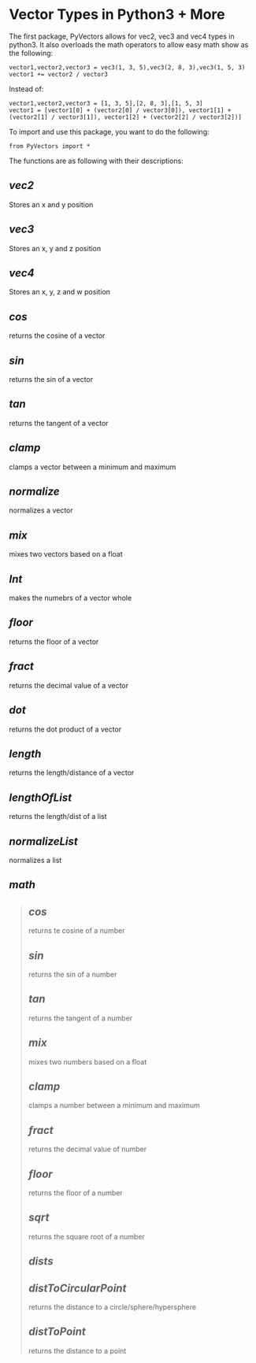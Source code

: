 # Vector Types in Python3 + More

The first package, PyVectors allows for vec2, vec3 and vec4 types in python3. It also overloads the math operators to allow easy math show as the following:

    vector1,vector2,vector3 = vec3(1, 3, 5),vec3(2, 8, 3),vec3(1, 5, 3)
    vector1 += vector2 / vector3

Instead of:

    vector1,vector2,vector3 = [1, 3, 5],[2, 8, 3],[1, 5, 3]
    vector1 = [vector1[0] + (vector2[0] / vector3[0]), vector1[1] + (vector2[1] / vector3[1]), vector1[2] + (vector2[2] / vector3[2])]

To import and use this package, you want to do the following:

    from PyVectors import *

The functions are as following with their descriptions:

## *vec2*
Stores an x and y position
## *vec3*
Stores an x, y and z position
## *vec4*
Stores an x, y, z and w position
## *cos*
returns the cosine of a vector
## *sin*
returns the sin of a vector
## *tan*
returns the tangent of a vector
## *clamp*
clamps a vector between a minimum and maximum
## *normalize*
normalizes a vector
## *mix*
mixes two vectors based on a float
## *Int*
makes the numebrs of a vector whole
## *floor*
returns the floor of a vector
## *fract*
returns the decimal value of a vector
## *dot*
returns the dot product of a vector
## *length*
returns the length/distance of a vector
## *lengthOfList*
returns the length/dist of a list
## *normalizeList*
normalizes a list
## *math*
> ## *cos*
> returns te cosine of a number
> ## *sin*
> returns the sin of a number
> ## *tan*
> returns the tangent of a number
> ## *mix*
> mixes two numbers based on a float
> ## *clamp*
> clamps a number between a minimum and maximum
> ## *fract*
> returns the decimal value of number
> ## *floor*
> returns the floor of a number
> ## *sqrt*
> returns the square root of a number
> ## *dists*
> ## *distToCircularPoint*
> returns the distance to a circle/sphere/hypersphere
> ## *distToPoint*
> returns the distance to a point

